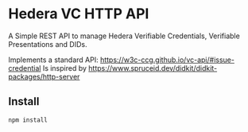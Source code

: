 # Hedera VC HTTP API

A Simple REST API to manage Hedera Verifiable Credentials, Verifiable Presentations and DIDs.

Implements a standard API: https://w3c-ccg.github.io/vc-api/#issue-credential
Is inspired by https://www.spruceid.dev/didkit/didkit-packages/http-server

## Install

```
npm install
```